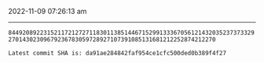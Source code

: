 2022-11-09 07:26:13 am

---

`844920892231521172127271183011385144671529913336705612143203523737332927014302309679236783059728927107391085131681212252874212270`

`Latest commit SHA is: da91ae284842faf954ce1cfc500ded0b389f4f27 `

